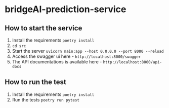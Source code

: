 # bridgeAI-prediction-service

## How to start the service
1. Install the requirements `poetry install`
2. `cd src`
3. Start the server `uvicorn main:app --host 0.0.0.0 --port 8000 --reload`
4. Access the swagger ui here - `http://localhost:8000/swagger`
5. The API documentations is available here - `http://localhost:8000/api-docs`

## How to run the test
1. Install the requirements `poetry install`
2. Run the tests `poetry run pytest`
